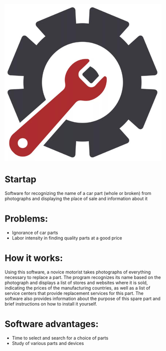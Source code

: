 ![Startap](https://github.com/Kirill00773/startap/blob/main/zapchasti_ikonka.jpg)
# Startap
Software for recognizing the name of a car part (whole or broken) from photographs and displaying the place of sale and information about it
# Problems:
- Ignorance of car parts
- Labor intensity in finding quality parts at a good price
# How it works:
  Using this software, a novice motorist takes photographs of everything necessary to replace a part. The program recognizes its name based on the photograph and displays a list of stores and websites where it is sold, indicating the prices of the manufacturing countries, as well as a list of service centers that provide replacement services for this part. The software also provides information about the purpose of this spare part and brief instructions on how to install it yourself.
 # Software advantages:
- Time to select and search for a choice of parts
- Study of various parts and devices
